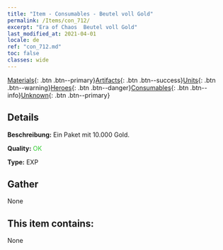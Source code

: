```yaml
---
title: "Item - Consumables - Beutel voll Gold"
permalink: /Items/con_712/
excerpt: "Era of Chaos  Beutel voll Gold"
last_modified_at: 2021-04-01
locale: de
ref: "con_712.md"
toc: false
classes: wide
---
```

 [Materials](/de/Items/){: .btn .btn--primary}[Artifacts](/de/Items/Artifacts/){: .btn .btn--success}[Units](/de/Items/Units/){: .btn .btn--warning}[Heroes](/de/Items/Heroes/){: .btn .btn--danger}[Consumables](/de/Items/Consumables/){: .btn .btn--info}[Unknown](/de/Items/Unknown/){: .btn .btn--primary}

## Details
 **Beschreibung:** Ein Paket mit 10.000 Gold.

 **Quality:** <span style="color: #32CD32">OK</span>

 **Type:** EXP

## Gather

  None

## This item contains:

  None

